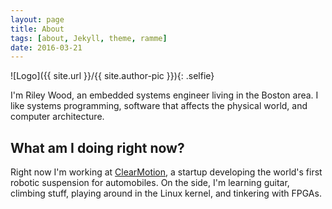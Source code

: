 ```yaml
---
layout: page
title: About
tags: [about, Jekyll, theme, ramme]
date: 2016-03-21
---
```

![Logo]({{ site.url }}/{{ site.author-pic }}){: .selfie}

I'm Riley Wood, an embedded systems engineer living in the Boston area. I like systems programming, software that affects the physical world, and computer architecture.

## What am I doing right now?
Right now I'm working at [ClearMotion](http://clearmotion.com/), a startup developing the world's first robotic suspension for automobiles. On the side, I'm learning guitar, climbing stuff, playing around in the Linux kernel, and tinkering with FPGAs.
